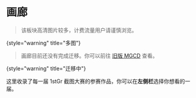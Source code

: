 # 画廊

> 该板块高清图片较多，计费流量用户请谨慎浏览。
> 
{style="warning" title="多图"}

> 画廊目前还没有完成迁移。你可以前往 [旧版 MGCD](https://mgcd.hypercol.com/gallery/) 查看。
>
{style="warning" title="迁移中"}

这里收录了每一届 1stGr 截图大赛的参赛作品，你可以在**左侧栏**选择你想看的一届。
